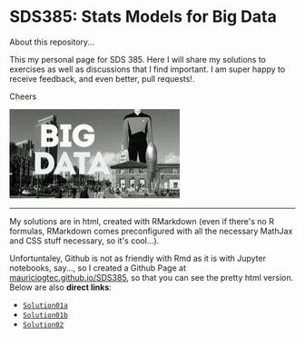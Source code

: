 # SDS385: Stats Models for Big Data 

About this repository...

This my personal page for SDS 385. Here I will share my solutions to exercises as well as discussions that I find important. I am super happy to receive feedback, and even better, pull requests!.

Cheers

<img src='Meta/BigDataJoke.jpg' width=300></img>

---------------------------

My solutions are in html, created with RMarkdown (even if there's no R formulas, RMarkdown comes preconfigured with all the necessary MathJax and CSS stuff necessary, so it's cool...).

Unfortuntaley, Github is not as friendly with Rmd as it is with Jupyter notebooks, say..., so I created a Github Page at
[mauriciogtec.github.io/SDS385](https://mauriciogtec.github.io/SDS385), so that you can see the pretty html version. Below are also **direct links**:

* [`Solution01a`](https://mauriciogtec.github.io/SDS385/Exercises/Solutions01a/Solution01-SDS385.html)
* [`Solution01b`](https://mauriciogtec.github.io/SDS385/Exercises/Solutions01b/Solution01b-SDS385.html)
* [`Solution02`](https://mauriciogtec.github.io/SDS385/Exercises/Solutions01b/Solution02-SDS385.html)
